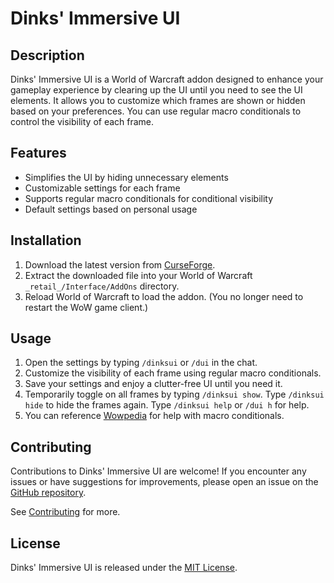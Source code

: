 # Dinks' Immersive UI

## Description

Dinks' Immersive UI is a World of Warcraft addon designed to enhance your gameplay experience by clearing up the UI until you need to see the UI elements. It allows you to customize which frames are shown or hidden based on your preferences. You can use regular macro conditionals to control the visibility of each frame.

## Features

- Simplifies the UI by hiding unnecessary elements
- Customizable settings for each frame
- Supports regular macro conditionals for conditional visibility
- Default settings based on personal usage

## Installation

1. Download the latest version from [CurseForge](https://www.curseforge.com/wow/addons/dinksui).
2. Extract the downloaded file into your World of Warcraft `_retail_/Interface/AddOns` directory.
3. Reload World of Warcraft to load the addon. (You no longer need to restart the WoW game client.)

## Usage

1. Open the settings by typing `/dinksui` or `/dui` in the chat.
2. Customize the visibility of each frame using regular macro conditionals.
3. Save your settings and enjoy a clutter-free UI until you need it.
4. Temporarily toggle on all frames by typing `/dinksui show`. Type `/dinksui hide` to hide the frames again. Type `/dinksui help` or `/dui h` for help.
5. You can reference [Wowpedia](https://wowpedia.fandom.com/wiki/Macro_conditionals) for help with macro conditionals.

## Contributing

Contributions to Dinks' Immersive UI are welcome! If you encounter any issues or have suggestions for improvements, please open an issue on the [GitHub repository](https://github.com/Duenke/DinksUI/issues).

See [Contributing](./Contributing.md) for more.

## License

Dinks' Immersive UI is released under the [MIT License](https://opensource.org/licenses/MIT).
